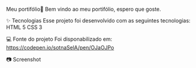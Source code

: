 Meu portifólio📁
Bem vindo ao meu portifólio, espero que goste.

✨ Tecnologias 
Esse projeto foi desenvolvido com as seguintes tecnologias: HTML 5 CSS 3 

💻 Fonte do projeto Foi disponabilizado em: https://codepen.io/sotnaSelA/pen/OJaOJPo

📷 Screenshot
